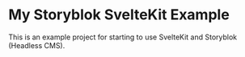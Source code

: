 # My Storyblok SvelteKit Example

This is an example project for starting to use SvelteKit and Storyblok (Headless CMS).
